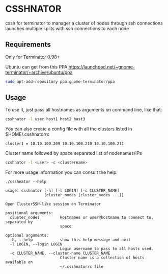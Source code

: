 # CSSHNATOR

cssh for terminator to manager a cluster of nodes through ssh connections
launches multiple splits with ssh connections to each node

## Requirements

Only for Terminator 0.98+

Ubuntu can get from this PPA
https://launchpad.net/~gnome-terminator/+archive/ubuntu/ppa

```bash
sudo apt-add-repository ppa:gnome-terminator/ppa
```

## Usage

To use it, just pass all hostnames as arguments on command line, like that:
```bash
csshnator -l user host1 host2 host3
```

You can also create a config file with all the clusters listed in
$HOME/.csshnatorrc

```
cluster1 = 10.10.100.209 10.10.100.210 10.10.100.211
```

Cluster name followed by space separated list of nodenames/IPs

```bash
ccshnator -l <user> -c <clustername>
```

For more usage information you can consult the help:

```
./csshnator --help

usage: csshnator [-h] [-l LOGIN] [-c CLUSTER_NAME]
                 [cluster_nodes [cluster_nodes ...]]

Open ClusterSSH-like session on Terminator

positional arguments:
  cluster_nodes         Hostnames or user@hostname to connect to, separated by
                        space

optional arguments:
  -h, --help            show this help message and exit
  -l LOGIN, --login LOGIN
                        Login username to pass to all hosts used.
  -c CLUSTER_NAME, --cluster-name CLUSTER_NAME
                        Cluster name is a collection of hosts available on
                        ~/.csshnatorrc file
```
